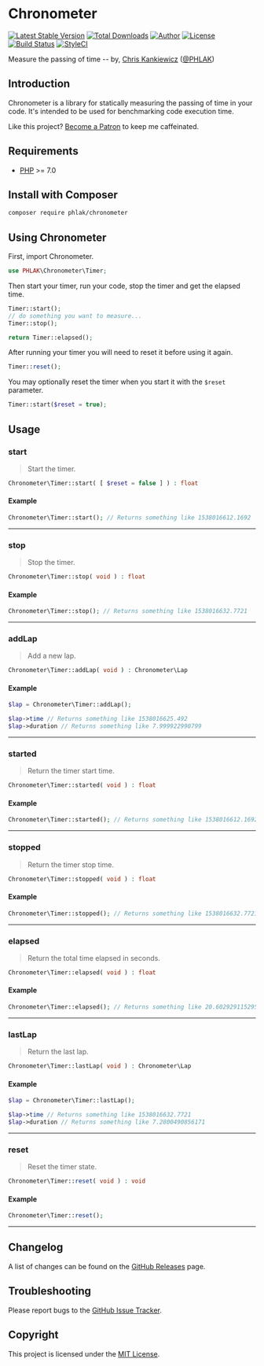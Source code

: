 Chronometer
===========

[![Latest Stable Version](https://img.shields.io/packagist/v/PHLAK/Chronometer.svg)](https://packagist.org/packages/PHLAK/Chronometer)
[![Total Downloads](https://img.shields.io/packagist/dt/PHLAK/Chronometer.svg)](https://packagist.org/packages/PHLAK/Chronometer)
[![Author](https://img.shields.io/badge/author-Chris%20Kankiewicz-blue.svg)](https://www.ChrisKankiewicz.com)
[![License](https://img.shields.io/packagist/l/PHLAK/Chronometer.svg)](https://packagist.org/packages/PHLAK/Chronometer)
[![Build Status](https://img.shields.io/travis/PHLAK/Chronometer.svg)](https://travis-ci.org/PHLAK/Chronometer)
[![StyleCI](https://styleci.io/repos/95623990/shield?branch=master&style=flat)](https://styleci.io/repos/95623990)

Measure the passing of time -- by, [Chris Kankiewicz](https://www.ChrisKankiewicz.com) ([@PHLAK](https://twitter.com/PHLAK))

Introduction
------------

Chronometer is a library for statically measuring the passing of time in your code.
It's intended to be used for benchmarking code execution time.

Like this project? [Become a Patron](https://patreon.com/PHLAK) to keep me caffeinated.

Requirements
------------

  - [PHP](https://php.net) >= 7.0

Install with Composer
---------------------

```bash
composer require phlak/chronometer
```

Using Chronometer
-----------------

First, import Chronometer.

```php
use PHLAK\Chronometer\Timer;
```

Then start your timer, run your code, stop the timer and get the elapsed time.

```php
Timer::start();
// do something you want to measure...
Timer::stop();

return Timer::elapsed();
```

After running your timer you will need to reset it before using it again.

```php
Timer::reset();
```

You may optionally reset the timer when you start it with the `$reset` parameter.

```php
Timer::start($reset = true);
```

Usage
-----

### start
> Start the timer.

```php
Chronometer\Timer::start( [ $reset = false ] ) : float
```

#### Example

```php
Chronometer\Timer::start(); // Returns something like 1538016612.1692
```

---

### stop
> Stop the timer.

```php
Chronometer\Timer::stop( void ) : float
```

#### Example

```php
Chronometer\Timer::stop(); // Returns something like 1538016632.7721
```

---

### addLap
> Add a new lap.

```php
Chronometer\Timer::addLap( void ) : Chronometer\Lap
```

#### Example

```php
$lap = Chronometer\Timer::addLap();

$lap->time // Returns something like 1538016625.492
$lap->duration // Returns something like 7.999922990799
```

---

### started
> Return the timer start time.

```php
Chronometer\Timer::started( void ) : float
```

#### Example

```php
Chronometer\Timer::started(); // Returns something like 1538016612.1692
```

---

### stopped
> Return the timer stop time.

```php
Chronometer\Timer::stopped( void ) : float
```

#### Example

```php
Chronometer\Timer::stopped(); // Returns something like 1538016632.7721
```

---

### elapsed
> Return the total time elapsed in seconds.

```php
Chronometer\Timer::elapsed( void ) : float
```

#### Example

```php
Chronometer\Timer::elapsed(); // Returns something like 20.602929115295
```

---

### lastLap
> Return the last lap.

```php
Chronometer\Timer::lastLap( void ) : Chronometer\Lap
```

#### Example

```php
$lap = Chronometer\Timer::lastLap();

$lap->time // Returns something like 1538016632.7721
$lap->duration // Returns something like 7.2800490856171
```

---

### reset
> Reset the timer state.

```php
Chronometer\Timer::reset( void ) : void
```

#### Example

```php
Chronometer\Timer::reset();
```

---

Changelog
---------

A list of changes can be found on the [GitHub Releases](https://github.com/PHLAK/Chronometer/releases) page.

Troubleshooting
---------------

Please report bugs to the [GitHub Issue Tracker](https://github.com/PHLAK/Chronometer/issues).

Copyright
---------

This project is licensed under the [MIT License](https://github.com/PHLAK/Chronometer/blob/master/LICENSE).
